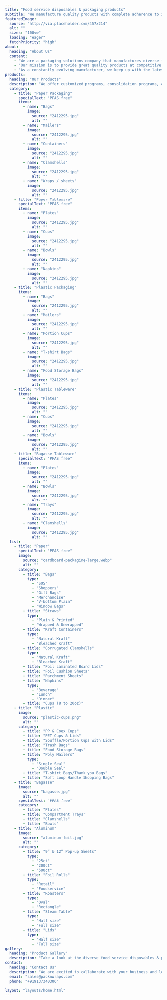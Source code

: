 ```yaml
---
title: "Food service disposables & packaging products"
subtitle: "We manufacture quality products with complete adherence to international industry&nbsp;standards."
featuredImage:
  source: "http://via.placeholder.com/457x214"
  alt: ""
  sizes: "100vw"
  loading: "eager"
  fetchPriority: "high"
about:
  heading: "About Us"
  content:
    - "We are a packaging solutions company that manufactures diverse food service disposables & packaging products. We take pride in delivering quality products with complete adherence to international industry standards."
    - "Our mission is to provide great quality products at competitive prices, to be the one stop solution that adds value to your esteemed company."
    - "As a constantly evolving manufacturer, we keep up with the latest trends and innovative concepts to expand our product line. We are committed to providing the most exceptional customer service to our clients."
products:
  heading: "Our Products"
  description: "We offer customized programs, consolidation programs, and private labeling to meet the unique needs of our customers."
  category:
    - title: "Paper Packaging"
      specialText: "PFAS free"
      items:
        - name: "Bags"
          image:
            source: "2412295.jpg"
            alt: ""
        - name: "Mailers"
          image:
            source: "2412295.jpg"
            alt: ""
        - name: "Containers"
          image:
            source: "2412295.jpg"
            alt: ""
        - name: "Clamshells"
          image:
            source: "2412295.jpg"
            alt: ""
        - name: "Wraps / sheets"
          image:
            source: "2412295.jpg"
            alt: ""
    - title: "Paper Tableware"
      specialText: "PFAS free"
      items:
        - name: "Plates"
          image:
            source: "2412295.jpg"
            alt: ""
        - name: "Cups"
          image:
            source: "2412295.jpg"
            alt: ""
        - name: "Bowls"
          image:
            source: "2412295.jpg"
            alt: ""
        - name: "Napkins"
          image:
            source: "2412295.jpg"
            alt: ""
    - title: "Plastic Packaging"
      items:
        - name: "Bags"
          image:
            source: "2412295.jpg"
            alt: ""
        - name: "Mailers"
          image:
            source: "2412295.jpg"
            alt: ""
        - name: "Portion Cups"
          image:
            source: "2412295.jpg"
            alt: ""
        - name: "T-shirt Bags"
          image:
            source: "2412295.jpg"
            alt: ""
        - name: "Food Storage Bags"
          image:
            source: "2412295.jpg"
            alt: ""
    - title: "Plastic Tableware"
      items:
        - name: "Plates"
          image:
            source: "2412295.jpg"
            alt: ""
        - name: "Cups"
          image:
            source: "2412295.jpg"
            alt: ""
        - name: "Bowls"
          image:
            source: "2412295.jpg"
            alt: ""
    - title: "Bagasse Tableware"
      specialText: "PFAS free"
      items:
        - name: "Plates"
          image:
            source: "2412295.jpg"
            alt: ""
        - name: "Bowls"
          image:
            source: "2412295.jpg"
            alt: ""
        - name: "Trays"
          image:
            source: "2412295.jpg"
            alt: ""
        - name: "Clamshells"
          image:
            source: "2412295.jpg"
            alt: ""
  list:
    - title: "Paper"
      specialText: "PFAS free"
      image:
        source: "cardboard-packaging-large.webp"
        alt: ""
      category:
        - title: "Bags"
          type:
            - "SOS"
            - "Shoppers"
            - "Gift Bags"
            - "Merchandise"
            - "V-bottom Plain"
            - "Window Bags"
        - title: "Straws"
          type:
            - "Plain & Printed"
            - "Wrapped & Unwrapped"
        - title: "Kraft Containers"
          type:
            - "Natural Kraft"
            - "Bleached Kraft"
        - title: "Corrugated Clamshells"
          type:
            - "Natural Kraft"
            - "Bleached Kraft"
        - title: "Foil Laminated Board Lids"
        - title: "Foil Cushion Sheets"
        - title: "Parchment Sheets"
        - title: "Napkins"
          type:
            - "Beverage"
            - "Lunch"
            - "Dinner"
        - title: "Cups (8 to 20oz)"
    - title: "Plastic"
      image:
        source: "plastic-cups.png"
        alt: ""
      category:
        - title: "PP & Coex Cups"
        - title: "PET Cups & Lids"
        - title: "Souffle/Portion Cups with Lids"
        - title: "Trash Bags"
        - title: "Food Storage Bags"
        - title: "Poly Mailers"
          type:
            - "Single Seal"
            - "Double Seal"
        - title: "T-shirt Bags/Thank you Bags"
        - title: "Soft Loop Handle Shopping Bags"
    - title: "Bagasse"
      image:
        source: "bagasse.jpg"
        alt: ""
      specialText: "PFAS free"
      category:
        - title: "Plates"
        - title: "Compartment Trays"
        - title: "Clamshells"
        - title: "Bowls"
    - title: "Aluminum"
      image:
        source: "aluminum-foil.jpg"
        alt: ""
      category:
        - title: "9” & 12” Pop-up Sheets"
          type:
            - "25ct"
            - "200ct"
            - "500ct"
        - title: "Foil Rolls"
          type:
            - "Retail"
            - "Foodservice"
        - title: "Roasters"
          type:
            - "Oval"
            - "Rectangle"
        - title: "Steam Table"
          type:
            - "Half size"
            - "Full size"
        - title: "Lids"
          type:
            - "Half size"
            - "Full size"
gallery:
  heading: "Product Gallery"
  description: "Take a look at the diverse food service disposables & packaging products that we manufacture and deliver."
contact:
  heading: "Contact Us"
  description: "We are excited to collaborate with your business and look forward to building a long-term partnership with you."
  email: "sales@packnwraps.com"
  phone: "+919137340306"

layout: "layouts/home.html"
---
```

